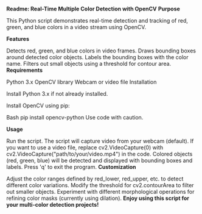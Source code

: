 **Readme: Real-Time Multiple Color Detection with OpenCV**
**Purpose**

This Python script demonstrates real-time detection and tracking of red, green, and blue colors in a video stream using OpenCV.

**Features**

Detects red, green, and blue colors in video frames.
Draws bounding boxes around detected color objects.
Labels the bounding boxes with the color name.
Filters out small objects using a threshold for contour area.
**Requirements**

Python 3.x
OpenCV library
Webcam or video file
Installation

Install Python 3.x if not already installed.

Install OpenCV using pip:

Bash
pip install opencv-python
Use code with caution.

**Usage**

Run the script.
The script will capture video from your webcam (default).
If you want to use a video file, replace cv2.VideoCapture(0) with cv2.VideoCapture("path/to/your/video.mp4") in the code.
Colored objects (red, green, blue) will be detected and displayed with bounding boxes and labels.
Press 'q' to exit the program.
**Customization**

Adjust the color ranges defined by red_lower, red_upper, etc. to detect different color variations.
Modify the threshold for cv2.contourArea to filter out smaller objects.
Experiment with different morphological operations for refining color masks (currently using dilation).
**Enjoy using this script for your multi-color detection projects!**
